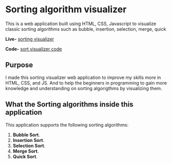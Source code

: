 # Sorting algorithm visualizer

This is a web application built using HTML, CSS, Javascript to visualize classic sorting algorithms such as bubble, insertion, selection, merge, quick 

**Live-** [sorting visualizer](https://suraj8423.github.io/sorting-visualizer/) 

**Code-** [sort visualizer code](https://github.com/suraj8423/sorting-visualizer)

## Purpose

I made this sorting visualizer web application to improve my skills more in
HTML, CSS, and JS. And to help the beginners in programming to gain more knowledge and understanding on sorting algorigthms by visualizing them.

## What the Sorting algorithms inside this application

This application supports the following sorting algorithms:

1. **Bubble Sort**.
2. **Insertion Sort**.
3. **Selection Sort**.
4. **Merge Sort**.
5. **Quick Sort**.
